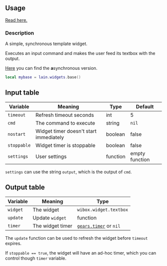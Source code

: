 ## Usage

[Read here.](https://github.com/copycat-killer/lain/wiki/Widgets#usage)

### Description

A simple, synchronous template widget.

Executes an input command and makes the user feed its textbox with the output.

[Here](https://github.com/copycat-killer/lain/wiki/abase) you can find the **a**synchronous version.

```lua
local mybase = lain.widgets.base()
```

## Input table

Variable | Meaning | Type | Default
--- | --- | --- | ---
`timeout` | Refresh timeout seconds | int | 5
`cmd` | The command to execute | string | `nil`
`nostart` | Widget timer doesn't start immediately | boolean | false
`stoppable` | Widget timer is stoppable | boolean | false
`settings` | User settings | function | empty function

`settings` can use the string `output`, which is the output of `cmd`.

## Output table

Variable | Meaning | Type
--- | --- | ---
`widget` | The widget | `wibox.widget.textbox`
`update` | Update `widget` | function
`timer` | The widget timer | [`gears.timer`](https://awesomewm.org/doc/api/classes/gears.timer.html) or `nil`

The `update` function can be used to refresh the widget before `timeout` expires.

If `stoppable == true`, the widget will have an ad-hoc timer, which you can control though `timer` variable.